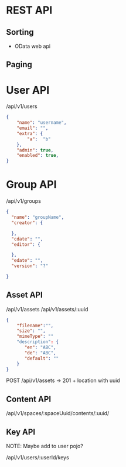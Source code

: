 # REST API

## Sorting

* OData web api

## Paging

# User API

/api/v1/users
```json
{
	"name": "username",
	"email": "",
	"extra": {
		"a":  "b"
	},
	"admin": true,
	"enabled": true,
}
```

# Group API

/api/v1/groups

```json
{
  "name": "groupName",
  "creator": {

  },
  "cdate": "",
  "editor": {

  },
  "edate": "",
  "version": "?"

}
```


## Asset API

/api/v1/assets
/api/v1/assets/:uuid

```json
{
	"filename":"",
	"size": "",
	"mimeType": ""
	"description": {
	   "en": "ABC",
	   "de": "ABC",
	   "default": ""
	}
}
```

POST /api/v1/assets
-> 201 + location with uuid

## Content API

/api/v1/spaces/:spaceUuid/contents/:uuid/


## Key API

NOTE: Maybe add to user pojo?

/api/v1/users/:userId/keys
